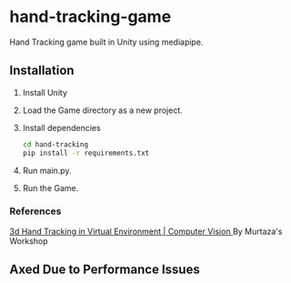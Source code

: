 # hand-tracking-game
Hand Tracking game built in Unity using mediapipe.
## Installation

1. Install Unity
2. Load the Game directory as a new project.
3. Install dependencies

    ```bash
    cd hand-tracking
    pip install -r requirements.txt
    ```
4. Run main.py.
5. Run the Game.

### References

[3d Hand Tracking in Virtual Environment | Computer Vision
](https://youtu.be/RQ-2JWzNc6k?feature=shared)
By Murtaza's Workshop


## Axed Due to Performance Issues
